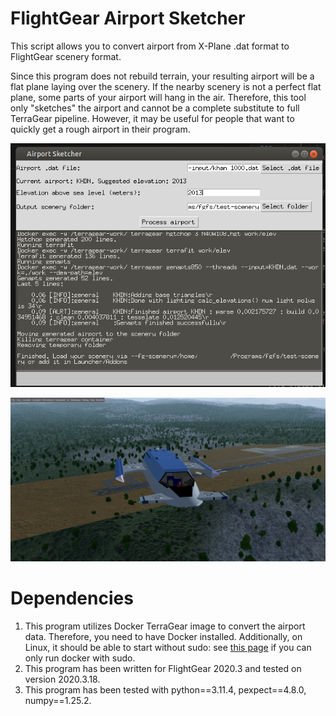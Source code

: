 # FlightGear Airport Sketcher

This script allows you to convert airport from X-Plane .dat format to FlightGear scenery format.

Since this program does not rebuild terrain, your resulting airport will be a flat plane laying over the scenery. If the nearby scenery is not a perfect flat plane, some parts of your airport will hang in the air. Therefore, this tool only "sketches" the airport and cannot be a complete substitute to full TerraGear pipeline. However, it may be useful for people that want to quickly get a rough airport in their program.

![](docs-images/2023-08-06_23-14.png)

![](docs-images/fgfs-20230806201655.png)

# Dependencies

1. This program utilizes Docker TerraGear image to convert the airport data. Therefore, you need to have Docker installed. Additionally, on Linux, it should be able to start without sudo: see [this page](https://docs.docker.com/engine/install/linux-postinstall/) if you can only run docker with sudo.
2. This program has been written for FlightGear 2020.3 and tested on version 2020.3.18.
3. This program has been tested with python==3.11.4, pexpect==4.8.0, numpy==1.25.2.

